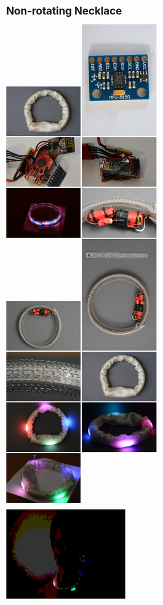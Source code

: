 # Non-rotating Necklace

<img src="https://github.com/PeterSewell/nonrotating_necklace/blob/master/media/DSD_5264.JPG?raw=true" width="200">


<img src="https://github.com/PeterSewell/nonrotating_necklace/blob/master/media/DSD_5212.JPG?raw=true" width="200">
<img src="https://github.com/PeterSewell/nonrotating_necklace/blob/master/media/DSD_5221.JPG?raw=true" width="200">
<img src="https://github.com/PeterSewell/nonrotating_necklace/blob/master/media/DSD_5222.JPG?raw=true" width="200">
<img src="https://github.com/PeterSewell/nonrotating_necklace/blob/master/media/DSD_5231.JPG?raw=true" width="200">
<img src="https://github.com/PeterSewell/nonrotating_necklace/blob/master/media/DSD_5244.JPG?raw=true" width="200">
<img src="https://github.com/PeterSewell/nonrotating_necklace/blob/master/media/DSD_5245.JPG?raw=true" width="200">
<img src="https://github.com/PeterSewell/nonrotating_necklace/blob/master/media/DSD_5247.JPG?raw=true" width="200">
<img src="https://github.com/PeterSewell/nonrotating_necklace/blob/master/media/DSD_5248.JPG?raw=true" width="200">
<img src="https://github.com/PeterSewell/nonrotating_necklace/blob/master/media/DSD_5264.JPG?raw=true" width="200">
<img src="https://github.com/PeterSewell/nonrotating_necklace/blob/master/media/DSD_5267.JPG?raw=true" width="200">
<img src="https://github.com/PeterSewell/nonrotating_necklace/blob/master/media/DSD_5271.JPG?raw=true" width="200">
<img src="https://github.com/PeterSewell/nonrotating_necklace/blob/master/media/DSD_5290.JPG?raw=true" width="200">



![alt text](https://github.com/PeterSewell/nonrotating_necklace/blob/master/media/DSD_5261.optimised.gif?raw=true)